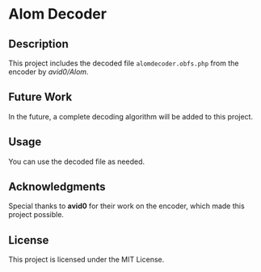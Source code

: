 # Alom Decoder

## Description

This project includes the decoded file `alomdecoder.obfs.php` from the encoder by **avid0*/Alom*. 

## Future Work

In the future, a complete decoding algorithm will be added to this project.

## Usage

You can use the decoded file as needed.

## Acknowledgments

Special thanks to **avid0** for their work on the encoder, which made this project possible.

## License

This project is licensed under the MIT License.
